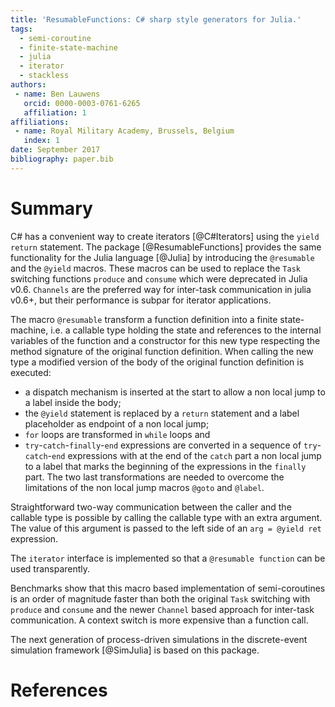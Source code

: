 ```yaml
---
title: 'ResumableFunctions: C# sharp style generators for Julia.'
tags:
  - semi-coroutine
  - finite-state-machine
  - julia
  - iterator
  - stackless
authors:
 - name: Ben Lauwens
   orcid: 0000-0003-0761-6265
   affiliation: 1
affiliations:
 - name: Royal Military Academy, Brussels, Belgium
   index: 1
date: September 2017
bibliography: paper.bib
---
```


# Summary

C# has a convenient way to create iterators [@C#Iterators] using the `yield return` statement. The package [@ResumableFunctions] provides the same functionality for the Julia language [@Julia] by introducing the `@resumable` and the `@yield` macros. These macros can be used to replace the `Task` switching functions `produce` and `consume` which were deprecated in Julia v0.6. `Channels` are the preferred way for inter-task communication in julia v0.6+, but their performance is subpar for iterator applications.

The macro `@resumable` transform a function definition into a finite state-machine, i.e. a callable type holding the state and references to the internal variables of the function and a constructor for this new type respecting the method signature of the original function definition. When calling the new type a modified version of the body of the original function definition is executed:
  - a dispatch mechanism is inserted at the start to allow a non local jump to a label inside the body;
  - the `@yield` statement is replaced by a `return` statement and a label placeholder as endpoint of a non local jump;
  - `for` loops are transformed in `while` loops and
  - `try`-`catch`-`finally`-`end` expressions are converted in a sequence of `try`-`catch`-`end` expressions with at the end of the `catch` part a non local jump to a label that marks the beginning of the expressions in the `finally` part.
The two last transformations are needed to overcome the limitations of the non local jump macros `@goto` and `@label`.

Straightforward two-way communication between the caller and the callable type is possible by calling the callable type with an extra argument. The value of this argument is passed to the left side of an `arg = @yield ret` expression.

The `iterator` interface is implemented so that a `@resumable function` can be used transparently.

Benchmarks show that this macro based implementation of semi-coroutines is an order of magnitude faster than both the original `Task` switching with `produce` and `consume` and the newer `Channel` based approach for inter-task communication. A context switch is more expensive than a function call.

The next generation of process-driven simulations in the discrete-event simulation framework [@SimJulia] is based on this package.

# References